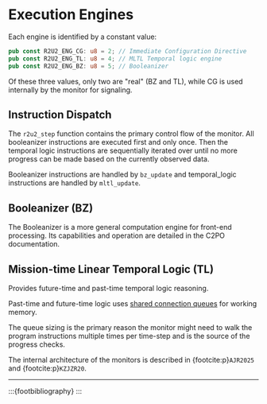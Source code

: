 # Execution Engines

Each engine is identified by a constant value:

```Rust
pub const R2U2_ENG_CG: u8 = 2; // Immediate Configuration Directive
pub const R2U2_ENG_TL: u8 = 4; // MLTL Temporal logic engine
pub const R2U2_ENG_BZ: u8 = 5; // Booleanizer
```

Of these three values, only two are "real" (BZ and TL), while CG is used internally by the monitor for signaling.

## Instruction Dispatch

The `r2u2_step` function contains the primary control flow of the monitor. All booleanizer instructions are executed first and 
only once. Then the temporal logic instructions are sequentially iterated over until no more progress can be made based on the
currently observed data.

Booleanizer instructions are handled by `bz_update` and temporal_logic instructions are handled by `mltl_update`.

## Booleanizer (BZ)

The Booleanizer is a more general computation engine for front-end processing.
Its capabilities and operation are detailed in the C2PO documentation.

## Mission-time Linear Temporal Logic (TL)

Provides future-time and past-time temporal logic reasoning.

Past-time and future-time logic uses [shared connection queues](./memory.md#shared-connection-queue) for working memory.

The queue sizing is the primary reason the monitor might need to walk the program instructions multiple times per time-step and is the source of the progress checks.

The internal architecture of the monitors is described in {footcite:p}`AJR2025` and {footcite:p}`KZJZR20`.

---

:::{footbibliography}
:::
